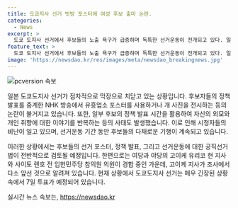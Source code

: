 ```yaml
---
title: 도쿄지사 선거 벗방 포스터에 여성 후보 출마 논란.
categories:
  - News
excerpt: >
  도쿄 도지사 선거에서 후보들의 노출 욕구가 급증하며 독특한 선거운동이 전개되고 있다. 일부 후보는 유흥업소나 개의 사진을 포스터에 사용하거나 도배하는 등 화제를 모으고 있으며, 정책 발표 시간을 낭비하는 일도 발생했다. 이에 대한 시청자들의 비난이 쇄도하고 있으며, 선거 관리 당국 역시 공직선거법 개정을 검토하고 있다. 이번 도쿄 도지사 선거는 7일 투표가 예정되어 있으며, 고이케 유리코 현 지사와 사이토 렌호 전 입헌민주당 참의원이 경합하는 가운데 현 지사가 앞서고 있다.
feature_text: >
  도쿄 도지사 선거에서 후보들의 노출 욕구가 급증하며 독특한 선거운동이 전개되고 있다. 일부 후보는 유흥업소나 개의 사진을 포스터에 사용하거나 도배하는 등 화제를 모으고 있으며, 정책 발표 시간을 낭비하는 일도 발생했다. 이에 대한 시청자들의 비난이 쇄도하고 있으며, 선거 관리 당국 역시 공직선거법 개정을 검토하고 있다. 이번 도쿄 도지사 선거는 7일 투표가 예정되어 있으며, 고이케 유리코 현 지사와 사이토 렌호 전 입헌민주당 참의원이 경합하는 가운데 현 지사가 앞서고 있다.
image: 'https://newsdao.kr/res/images/meta/newsdao_breakingnews.jpg'
---
```


<p><img src="https://newsdao.kr/res/images/meta/newsdao_breakingnews.jpg" alt="pcversion 속보" /></p>

<p>일본 도쿄도지사 선거가 점차적으로 막장으로 치닫고 있는 상황입니다. 후보자들의 정책 발표를 중계한 NHK 방송에서 유흥업소 포스터를 사용하거나 개 사진을 전시하는 등의 논란이 불거지고 있습니다. 또한, 일부 후보의 정책 발표 시간을 활용하여 자신의 외모와 개인 취향에 대한 이야기를 반복하는 등의 사태도 발생했습니다. 이로 인해 시청자들의 비난이 일고 있으며, 선거운동 기간 동안 후보들의 다채로운 기행이 계속되고 있습니다.</p>

<p>이러한 상황에서는 후보들의 선거 포스터, 정책 발표, 그리고 선거운동에 대한 공직선거법이 전반적으로 검토될 예정입니다. 한편으로는 여당과 야당의 고이케 유리코 현 지사와 사이토 렌호 전 입헌민주당 참의원 의원이 경합 중인 가운데, 고이케 지사가 조사에서 다소 앞선 것으로 알려져 있습니다. 현재 상황에서 도쿄도지사 선거는 매우 긴장된 상황 속에서 7일 투표가 예정되어 있습니다.</p>
실시간 뉴스 속보는, <a href="https://newsdao.kr" rel="dofollow">https://newsdao.kr</a>


